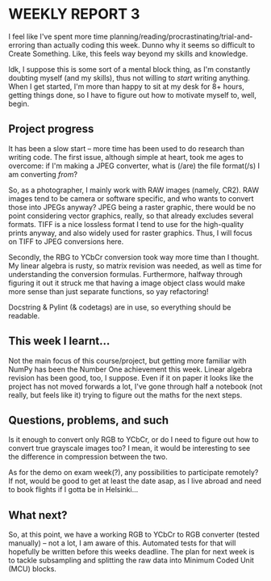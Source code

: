 # WEEKLY REPORT 3

I feel like I've spent more time planning/reading/procrastinating/trial-and-erroring than actually coding this week. Dunno why it seems so difficult to Create Something. Like, this feels way beyond my skills and knowledge.

Idk, I suppose this is some sort of a mental block thing, as I'm constantly doubting myself (and my skills), thus not willing to *start* writing anything. When I get started, I'm more than happy to sit at my desk for 8+ hours, getting things done, so I have to figure out how to motivate myself to, well, begin. 

## Project progress

It has been a slow start – more time has been used to do research than writing code. The first issue, although simple at heart, took me ages to overcome: if I'm making a JPEG converter, what is (/are) the file format(/s) I am converting *from*?

So, as a photographer, I mainly work with RAW images (namely, CR2). RAW images tend to be camera or software specific, and who wants to convert those into JPEGs anyway? JPEG being a raster graphic, there would be no point considering vector graphics, really, so that already excludes several formats. TIFF is a nice lossless format I tend to use for the high-quality prints anyway, and also widely used for raster graphics. Thus, I will focus on TIFF to JPEG conversions here.

Secondly, the RBG to YCbCr conversion took way more time than I thought. My linear algebra is rusty, so matrix revision was needed, as well as time for understanding the conversion formulas. Furthermore, halfway through figuring it out it struck me that having a image object class would make more sense than just separate functions, so yay refactoring!

Docstring & Pylint (& codetags) are in use, so everything should be readable.

## This week I learnt...

Not the main focus of this course/project, but getting more familiar with NumPy has been the Number One achievement this week. Linear algebra revision has been good, too, I suppose. Even if it on paper it looks like the project has not moved forwards a lot, I've gone through half a notebook (not really, but feels like it) trying to figure out the maths for the next steps.

## Questions, problems, and such
Is it enough to convert only RGB to YCbCr, or do I need to figure out how to convert true grayscale images too? I mean, it would be interesting to see the difference in compression between the two.

As for the demo on exam week(?), any possibilities to participate remotely? If not, would be good to get at least the date asap, as I live abroad and need to book flights if I gotta be in Helsinki...

## What next?

So, at this point, we have a working RGB to YCbCr to RGB converter (tested manually) – not a lot, I am aware of this. Automated tests for that will hopefully be written before this weeks deadline. The plan for next week is to tackle subsampling and splitting the raw data into Minimum Coded Unit (MCU) blocks. 
